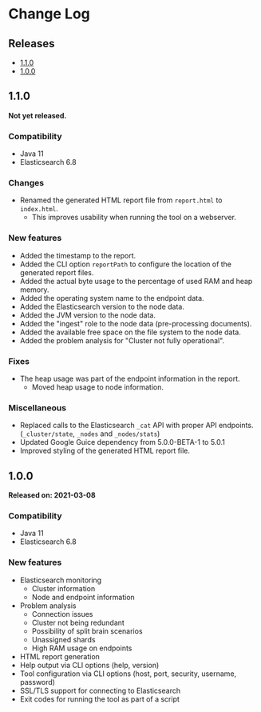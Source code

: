 # Change Log

## Releases

* [1.1.0](#110)
* [1.0.0](#100)

## 1.1.0

**Not yet released.**

### Compatibility

* Java 11
* Elasticsearch 6.8

### Changes

* Renamed the generated HTML report file from `report.html` to `index.html`.
  * This improves usability when running the tool on a webserver.
  
### New features

* Added the timestamp to the report.
* Added the CLI option `reportPath` to configure the location of the generated report files.
* Added the actual byte usage to the percentage of used RAM and heap memory.
* Added the operating system name to the endpoint data.
* Added the Elasticsearch version to the node data.
* Added the JVM version to the node data.
* Added the "ingest" role to the node data (pre-processing documents).
* Added the available free space on the file system to the node data.
* Added the problem analysis for "Cluster not fully operational".
  
### Fixes

* The heap usage was part of the endpoint information in the report.
  * Moved heap usage to node information.
  
### Miscellaneous

* Replaced calls to the Elasticsearch `_cat` API with proper API endpoints. (`_cluster/state`, `_nodes` and `_nodes/stats`)
* Updated Google Guice dependency from 5.0.0-BETA-1 to 5.0.1
* Improved styling of the generated HTML report file.

## 1.0.0

**Released on: 2021-03-08**

### Compatibility

* Java 11
* Elasticsearch 6.8

### New features

* Elasticsearch monitoring
  * Cluster information
  * Node and endpoint information
* Problem analysis
  * Connection issues
  * Cluster not being redundant
  * Possibility of split brain scenarios
  * Unassigned shards
  * High RAM usage on endpoints
* HTML report generation
* Help output via CLI options (help, version)
* Tool configuration via CLI options (host, port, security, username, password)
* SSL/TLS support for connecting to Elasticsearch
* Exit codes for running the tool as part of a script
